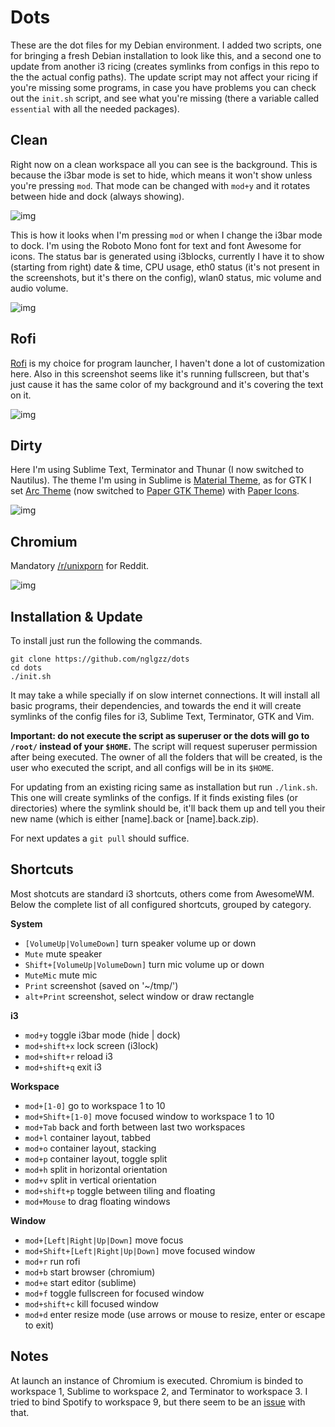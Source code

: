 # Dots
These are the dot files for my Debian environment.
I added two scripts, one for bringing a fresh Debian installation to look like this, and a second one to update from another i3 ricing (creates symlinks from configs in this repo to the the actual config paths). The update script may not affect your ricing if you're missing some programs, in case you have problems you can check out the `init.sh` script, and see what you're missing (there a variable called `essential` with all the needed packages).


## Clean
Right now on a clean workspace all you can see is the background. This is because the i3bar mode is set to hide, which means it won't show unless you're pressing `mod`. That mode can be changed with `mod+y` and it rotates between hide and dock (always showing).

![img](https://i.imgur.com/dAMMwdO.png)

This is how it looks when I'm pressing `mod` or when I change the i3bar mode to dock.
I'm using the Roboto Mono font for text and font Awesome for icons.
The status bar is generated using i3blocks, currently I have it to show (starting from right) date & time, CPU usage, eth0 status (it's not present in the screenshots, but it's there on the config), wlan0 status, mic volume and audio volume.

![img](https://i.imgur.com/PnwzE5c.png)


## Rofi
[Rofi](https://github.com/DaveDavenport/rofi) is my choice for program launcher, I haven't done a lot of customization here. Also in this screenshot seems like it's running fullscreen, but that's just cause it has the same color of my background and it's covering the text on it.

![img](https://i.imgur.com/Xy2D54h.png)

## Dirty
Here I'm using Sublime Text, Terminator and Thunar (I now switched to Nautilus). The theme I'm using in Sublime is [Material Theme](https://github.com/equinusocio/material-theme), as for GTK I set [Arc Theme](https://github.com/horst3180/arc-theme) (now switched to [Paper GTK Theme](https://snwh.org/paper)) with [Paper Icons](https://snwh.org/paper).

![img](https://i.imgur.com/wmLXCMx.png)


## Chromium
Mandatory [/r/unixporn](https://reddit.com/r/unixporn) for Reddit.

![img](https://i.imgur.com/4TWud1c.png)


## Installation & Update
To install just run the following the commands.

    git clone https://github.com/nglgzz/dots
    cd dots
    ./init.sh

It may take a while specially if on slow internet connections. It will install all basic programs, their dependencies, and towards the end it will create symlinks of the config files for i3, Sublime Text, Terminator, GTK and Vim.

**Important: do not execute the script as superuser or the dots will go to `/root/` instead of your `$HOME`.** The script will request superuser permission after being executed. The owner of all the folders that will be created, is the user who executed the script, and all configs will be in its `$HOME`.

For updating from an existing ricing same as installation but run `./link.sh`. This one will create symlinks of the configs. If it finds existing files (or directories) where the symlink should be, it'll back them up and tell you their new name (which is either [name].back or [name].back.zip).

For next updates a `git pull` should suffice.


## Shortcuts
Most shotcuts are standard i3 shortcuts, others come from AwesomeWM. Below the complete list of all configured shortcuts, grouped by category.

**System**
- `[VolumeUp|VolumeDown]` turn speaker volume up or down
- `Mute` mute speaker
- `Shift+[VolumeUp|VolumeDown]` turn mic volume up or down
- `MuteMic` mute mic
- `Print` screenshot (saved on '~/tmp/')
- `alt+Print` screenshot, select window or draw rectangle

**i3**
- `mod+y` toggle i3bar mode (hide | dock)
- `mod+shift+x` lock screen (i3lock)
- `mod+shift+r` reload i3
- `mod+shift+q` exit i3

**Workspace**
- `mod+[1-0]` go to workspace 1 to 10
- `mod+Shift+[1-0]` move focused window to workspace 1 to 10
- `mod+Tab` back and forth between last two workspaces
- `mod+l` container layout, tabbed
- `mod+o` container layout, stacking
- `mod+p` container layout, toggle split
- `mod+h` split in horizontal orientation
- `mod+v` split in vertical orientation
- `mod+shift+p` toggle between tiling and floating
- `mod+Mouse` to drag floating windows

**Window**
- `mod+[Left|Right|Up|Down]` move focus
- `mod+Shift+[Left|Right|Up|Down]` move focused window
- `mod+r` run rofi
- `mod+b` start browser (chromium)
- `mod+e` start editor (sublime)
- `mod+f` toggle fullscreen for focused window
- `mod+shift+c` kill focused window
- `mod+d` enter resize mode (use arrows or mouse to resize, enter or escape to exit)

## Notes
At launch an instance of Chromium is executed. Chromium is binded to workspace 1, Sublime to workspace 2, and Terminator to workspace 3. I tried to bind Spotify to workspace 9, but there seem to be an [issue](https://github.com/i3/i3/issues/2060) with that.

